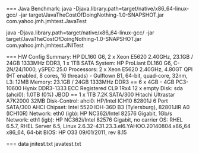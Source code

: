 



=== Java Benchmark:
java -Djava.library.path=target/native/x86_64-linux-gcc/ -jar target/JavaTheCostOfDoingNothing-1.0-SNAPSHOT.jar com.yahoo.jmh.jmhtest.JavaTest

java -Djava.library.path=target/native/x86_64-linux-gcc/ -jar target/JavaTheCostOfDoingNothing-1.0-SNAPSHOT.jar com.yahoo.jmh.jmhtest.JNITest


=== HW Config
Summary:	HP DL160 G6, 2 x Xeon E5620 2.40GHz, 23.1GB / 24GB 1333MHz DDR3, 1 x 1TB SATA
System:		HP ProLiant DL160 G6, C-2N/24/1000, ySPEC 25.0
Processors:	2 x Xeon E5620 2.40GHz, 4.80GT QPI (HT enabled, 8 cores, 16 threads) - Gulftown B1, 64-bit, quad-core, 32nm, L3: 12MB
Memory:		23.1GB / 24GB 1333MHz DDR3 == 6 x 4GB - 4GB PC3-10600 Hynix DDR3-1333 ECC Registered CL9 1Rx4
		                              12 x empty
Disk:		sda (ahci0): 1.0TB (0%) JBOD == 1 x 1TB 7.2K SATA/300 Hitachi Ultrastar A7K2000 32MB
Disk-Control:	ahci0: HP/Intel ICH10 82801J 6 Port SATA/300 AHCI
Chipset:	Intel 5520 IOH-36D B3 (Tylersburg), 82801JIR A0 (ICH10R)
Network:	eth0 (igb): HP NC362i/Intel 82576 Gigabit, 1Gb/s <full-duplex>
Network:	eth1 (igb): HP NC362i/Intel 82576 Gigabit, no carrier
OS:		RHEL 6.5.7, RHEL Server 6.5, Linux 2.6.32-431.23.3.el6.YAHOO.20140804.x86_64 x86_64, 64-bit
BIOS:		HP O33 09/01/2011, rev 8.15


=== data
jnitest.txt
javatest.txt

